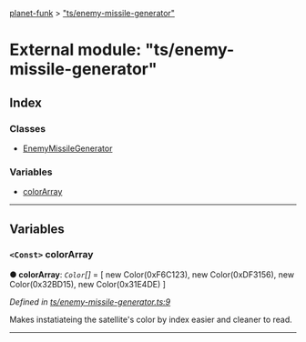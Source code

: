 [planet-funk](../README.md) > ["ts/enemy-missile-generator"](../modules/_ts_enemy_missile_generator_.md)

# External module: "ts/enemy-missile-generator"

## Index

### Classes

* [EnemyMissileGenerator](../classes/_ts_enemy_missile_generator_.enemymissilegenerator.md)

### Variables

* [colorArray](_ts_enemy_missile_generator_.md#colorarray)

---

## Variables

<a id="colorarray"></a>

### `<Const>` colorArray

**● colorArray**: *`Color`[]* =  [
    new Color(0xF6C123),
    new Color(0xDF3156),
    new Color(0x32BD15),
    new Color(0x31E4DE)
]

*Defined in [ts/enemy-missile-generator.ts:9](https://github.com/WilliamRADFunk/planet-funk/blob/59b11b0/src/ts/enemy-missile-generator.ts#L9)*

Makes instatiateing the satellite's color by index easier and cleaner to read.

___

